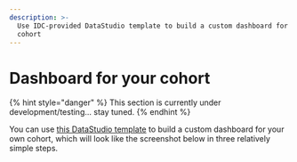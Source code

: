 ```yaml
---
description: >-
  Use IDC-provided DataStudio template to build a custom dashboard for your
  cohort
---
```


# Dashboard for your cohort

{% hint style="danger" %}
This section is currently under development/testing... stay tuned.
{% endhint %}

You can use [this DataStudio template](http://bit.ly/2NwHWzV) to build a custom dashboard for your own cohort, which will look like the screenshot below in three relatively simple steps.

